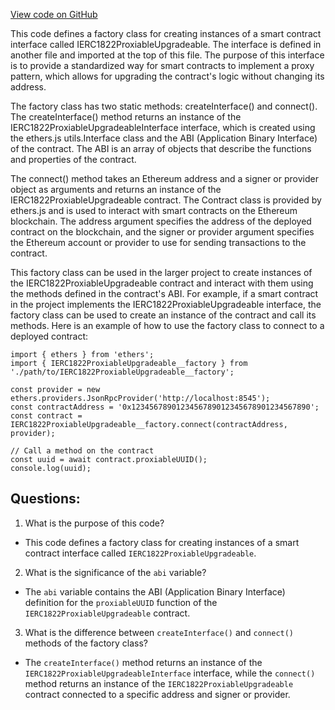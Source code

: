 [View code on GitHub](zoo-labs/zoo/blob/master/contracts/types/factories/IERC1822ProxiableUpgradeable__factory.ts)

This code defines a factory class for creating instances of a smart contract interface called IERC1822ProxiableUpgradeable. The interface is defined in another file and imported at the top of this file. The purpose of this interface is to provide a standardized way for smart contracts to implement a proxy pattern, which allows for upgrading the contract's logic without changing its address.

The factory class has two static methods: createInterface() and connect(). The createInterface() method returns an instance of the IERC1822ProxiableUpgradeableInterface interface, which is created using the ethers.js utils.Interface class and the ABI (Application Binary Interface) of the contract. The ABI is an array of objects that describe the functions and properties of the contract.

The connect() method takes an Ethereum address and a signer or provider object as arguments and returns an instance of the IERC1822ProxiableUpgradeable contract. The Contract class is provided by ethers.js and is used to interact with smart contracts on the Ethereum blockchain. The address argument specifies the address of the deployed contract on the blockchain, and the signer or provider argument specifies the Ethereum account or provider to use for sending transactions to the contract.

This factory class can be used in the larger project to create instances of the IERC1822ProxiableUpgradeable contract and interact with them using the methods defined in the contract's ABI. For example, if a smart contract in the project implements the IERC1822ProxiableUpgradeable interface, the factory class can be used to create an instance of the contract and call its methods. Here is an example of how to use the factory class to connect to a deployed contract:

```
import { ethers } from 'ethers';
import { IERC1822ProxiableUpgradeable__factory } from './path/to/IERC1822ProxiableUpgradeable__factory';

const provider = new ethers.providers.JsonRpcProvider('http://localhost:8545');
const contractAddress = '0x1234567890123456789012345678901234567890';
const contract = IERC1822ProxiableUpgradeable__factory.connect(contractAddress, provider);

// Call a method on the contract
const uuid = await contract.proxiableUUID();
console.log(uuid);
```
## Questions: 
 1. What is the purpose of this code?
- This code defines a factory class for creating instances of a smart contract interface called `IERC1822ProxiableUpgradeable`.

2. What is the significance of the `abi` variable?
- The `abi` variable contains the ABI (Application Binary Interface) definition for the `proxiableUUID` function of the `IERC1822ProxiableUpgradeable` contract.

3. What is the difference between `createInterface()` and `connect()` methods of the factory class?
- The `createInterface()` method returns an instance of the `IERC1822ProxiableUpgradeableInterface` interface, while the `connect()` method returns an instance of the `IERC1822ProxiableUpgradeable` contract connected to a specific address and signer or provider.